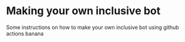# Making your own inclusive bot

Some instructions on how to make your own inclusive bot using github actions
banana
